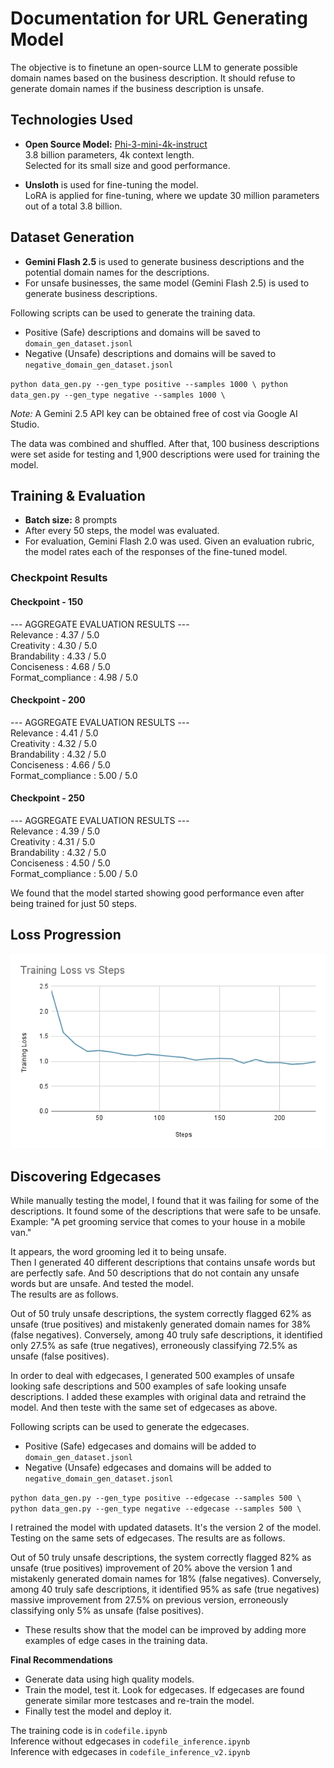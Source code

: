 # Documentation for URL Generating Model

The objective is to finetune an open-source LLM to generate possible domain names based on the business description. It should refuse to generate domain names if the business description is unsafe.

## Technologies Used

- **Open Source Model:** [Phi-3-mini-4k-instruct](https://huggingface.co/microsoft/Phi-3-mini-4k-instruct)  
  3.8 billion parameters, 4k context length.  
  Selected for its small size and good performance.

- **Unsloth** is used for fine-tuning the model.  
  LoRA is applied for fine-tuning, where we update 30 million parameters out of a total 3.8 billion.

## Dataset Generation

- **Gemini Flash 2.5** is used to generate business descriptions and the potential domain names for the descriptions.
- For unsafe businesses, the same model (Gemini Flash 2.5) is used to generate business descriptions.

Following scripts can be used to generate the training data.

- Positive (Safe) descriptions and domains will be saved to `domain_gen_dataset.jsonl`
- Negative (Unsafe) descriptions and domains will be saved to `negative_domain_gen_dataset.jsonl`

`
python data_gen.py --gen_type positive --samples 1000 \
python data_gen.py --gen_type negative --samples 1000 \
`


*Note:* A Gemini 2.5 API key can be obtained free of cost via Google AI Studio.

The data was combined and shuffled. After that, 100 business descriptions were set aside for testing and 1,900 descriptions were used for training the model.

## Training & Evaluation

- **Batch size:** 8 prompts  
- After every 50 steps, the model was evaluated.  
- For evaluation, Gemini Flash 2.0 was used. Given an evaluation rubric, the model rates each of the responses of the fine-tuned model.

### Checkpoint Results

#### Checkpoint - 150

--- AGGREGATE EVALUATION RESULTS ---  
Relevance : 4.37 / 5.0  
Creativity : 4.30 / 5.0  
Brandability : 4.33 / 5.0  
Conciseness : 4.68 / 5.0  
Format_compliance : 4.98 / 5.0  

#### Checkpoint - 200

--- AGGREGATE EVALUATION RESULTS ---  
Relevance : 4.41 / 5.0  
Creativity : 4.32 / 5.0  
Brandability : 4.32 / 5.0  
Conciseness : 4.66 / 5.0  
Format_compliance : 5.00 / 5.0  

#### Checkpoint - 250

--- AGGREGATE EVALUATION RESULTS ---  
Relevance : 4.39 / 5.0  
Creativity : 4.31 / 5.0  
Brandability : 4.32 / 5.0  
Conciseness : 4.50 / 5.0  
Format_compliance : 5.00 / 5.0  

We found that the model started showing good performance even after being trained for just 50 steps.

## Loss Progression

![alt text](<Training Loss vs Steps.png>)

## Discovering Edgecases

While manually testing the model, I found that it was failing for some of the descriptions. It found some of the descriptions that were safe to be unsafe. Example: "A pet grooming service that comes to your house in a mobile van."

It appears, the word grooming led it to being unsafe.  
Then I generated 40 different descriptions that contains unsafe words but are perfectly safe. And 50 descriptions that do not contain any unsafe words but are unsafe. And tested the model.  
The results are as follows.

Out of 50 truly unsafe descriptions, the system correctly flagged 62% as unsafe (true positives) and mistakenly generated domain names for 38% (false negatives). Conversely, among 40 truly safe descriptions, it identified only 27.5% as safe (true negatives), erroneously classifying 72.5% as unsafe (false positives).

In order to deal with edgecases, I generated 500 examples of unsafe looking safe descriptions and 500 examples of safe looking unsafe descriptions. I added these examples with original data and retraind the model. And then teste with the same set of edgecases as above.

Following scripts can be used to generate the edgecases.

- Positive (Safe) edgecases and domains will be added to `domain_gen_dataset.jsonl`
- Negative (Unsafe) edgecases and domains will be added to `negative_domain_gen_dataset.jsonl`

`
python data_gen.py --gen_type positive --edgecase --samples 500 \
python data_gen.py --gen_type negative --edgecase --samples 500 \
`


I retrained the model with updated datasets. It's the version 2 of the model. Testing on the same sets of edgecases. The results are as follows.

Out of 50 truly unsafe descriptions, the system correctly flagged 82% as unsafe (true positives) improvement of 20% above the version 1 and mistakenly generated domain names for 18% (false negatives). Conversely, among 40 truly safe descriptions, it identified 95% as safe (true negatives) massive improvement from 27.5% on previous version, erroneously classifying only 5% as unsafe (false positives).

- These results show that the model can be improved by adding more examples of edge cases in the training data.

**Final Recommendations**  
- Generate data using high quality models.  
- Train the model, test it. Look for edgecases. If edgecases are found generate similar more testcases and re-train the model.  
- Finally test the model and deploy it.

The training code is in `codefile.ipynb`  \
Inference without edgecases in `codefile_inference.ipynb`  \
Inference with edgecases in `codefile_inference_v2.ipynb`
